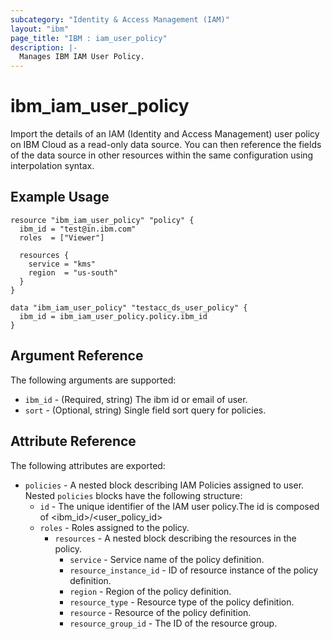 ```yaml
---
subcategory: "Identity & Access Management (IAM)"
layout: "ibm"
page_title: "IBM : iam_user_policy"
description: |-
  Manages IBM IAM User Policy.
---
```


# ibm\_iam_user_policy

Import the details of an IAM (Identity and Access Management) user policy on IBM Cloud as a read-only data source. You can then reference the fields of the data source in other resources within the same configuration using interpolation syntax.

## Example Usage

```hcl
resource "ibm_iam_user_policy" "policy" {
  ibm_id = "test@in.ibm.com"
  roles  = ["Viewer"]

  resources {
    service = "kms"
    region  = "us-south"
  }
}

data "ibm_iam_user_policy" "testacc_ds_user_policy" {
  ibm_id = ibm_iam_user_policy.policy.ibm_id
}

```

## Argument Reference

The following arguments are supported:

* `ibm_id` - (Required, string) The ibm id or email of user.
* `sort` - (Optional, string) Single field sort query for policies.

## Attribute Reference

The following attributes are exported:

* `policies` - A nested block describing IAM Policies assigned to user. Nested `policies` blocks have the following structure:
  * `id` - The unique identifier of the IAM user policy.The id is composed of \<ibm_id\>/\<user_policy_id\>
  * `roles` -  Roles assigned to the policy.
	* `resources` -  A nested block describing the resources in the policy.
		* `service` - Service name of the policy definition. 
		* `resource_instance_id` - ID of resource instance of the policy definition.
		* `region` - Region of the policy definition.
		* `resource_type` - Resource type of the policy definition.
		* `resource` - Resource of the policy definition.
		* `resource_group_id` - The ID of the resource group. 


  